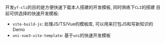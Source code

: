 开发`yf-cli`的目的是方便快速下载本人搭建的开发模板, 同时熟练下`CLI`的搭建
目前可供选择的快速开发模板:
- `vite-build-js`: 处理JS/TS/Vue的模板库, 可以用来打包JS和写新知识的Demo
- `uni-vue3-vite-template`: 基于`uni`的快速开发模板